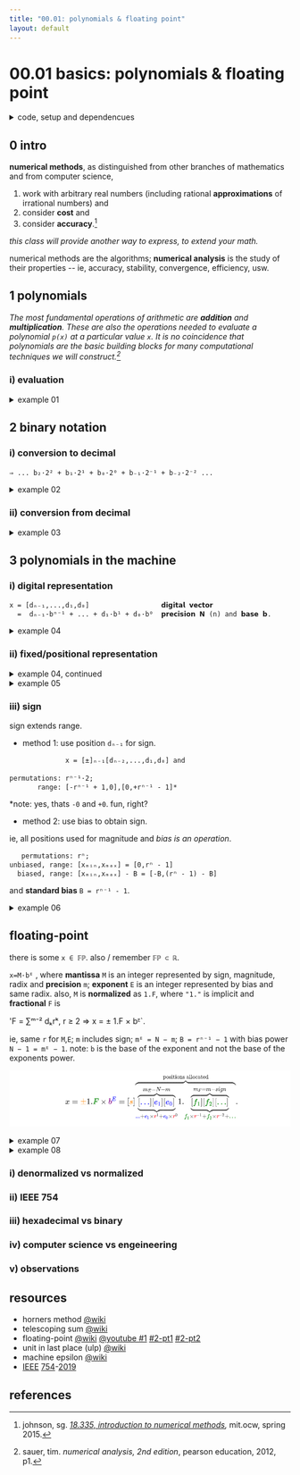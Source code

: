 ```yaml
---
title: "00.01: polynomials & floating point"
layout: default
---
```


# 00.01 basics: polynomials & floating point

<details>

<summary>code, setup and dependencues</summary>

```python
if True: # settings for the people
  import matplotlib.pyplot as plt
  import numpy as np
```

```python
def img_fps():
  es = [-2,-1,0,1,2]
  ms = np.arange(1,2,0.125) # implicit 1 + 3 position binary fractional
  zeros = np.zeros_like(ms)

  # plot
  plt.close("all")
  plt.figure(figsize=(20,2))

  plt.plot([0,8],[0,0],color="0.5")
  for e in es:
    xs = ms*pow(2,e)  # + mantissa x base^e
    plt.scatter(xs,zeros,marker="|",s=500)
    s_e = "$2^{" + f"{e}" + "}$"
    plt.text(xs.min(),.015,s_e,size="xx-large")

  plt.axis("off")
  plt.show()
```

</details>

## 0 intro

<b>numerical methods</b>, as distinguished from other branches of mathematics and from computer science,

1. work with arbitrary real numbers (including rational <b>approximations</b> of irrational numbers) and
2. consider <b>cost</b> and
3. consider <b>accuracy</b>.[^1]

<i>this class will provide another way to express, to extend your math.</i>

numerical methods are the algorithms; <b>numerical analysis</b> is the study of their properties -- ie, accuracy, stability, convergence, efficiency, usw.

## 1 polynomials

<i>The most fundamental operations of arithmetic are <b>addition</b> and <b>multiplication</b>. These are also the operations needed to evaluate a polynomial `p(x)` at a particular value `x`. It is no coincidence that polynomials are the basic building blocks for many computational techniques we will construct.[^2]</i>

### i) evaluation

<details><summary>example 01</summary><br/>

consider: `p(x) = a₄x⁴ + a₃x³ + a₂x² + a₁x + a₀`

with computational considerations:

1. <b>approximate</b> `p(x)` at `x` while
2. minimizing <b>operations</b> and
3. maximizing <b>accuracy</b>.

wrt operations,

- method 1, step individually:
  - `p(x) = a₄·x·x·x·x + a₃·x·x·x + a₂·x·x + a₁·x + a₀ ↦ 14` operations.

- method 2, cache and reuse:
  - `x₂ = x·x, x₃ = x₂·x, x₄ = x₃·x ↦ 3` operations;
  - `p₄ = a₄·x₄, p₃ = a₃·x₃, p₂ = a₂·x₂, p₁ = a₁·x₁ ↦ 4` operations;
  - `p(x) = p₄ + p₃ + p₂ + p₁ + a₀ ↦ 4` operations `↦ 11` operations total.

- method 3, nested multiplication ([horners method](https://en.wikipedia.org/wiki/Horner%27s_method)):
  - `p(x) = (((a₄·x + a₃)·x + a₂)·x + a₁)·x + a₀ ↦ 8` operations.

</details>

## 2 binary notation

### i) conversion to decimal

`⇒ ... b₂·2² + b₁·2¹ + b₀·2⁰ + b₋₁·2⁻¹ + b₋₂·2⁻² ...`

<details><summary>example 02</summary><br/>

evaluate `111.11₂`.

```
   integer: 1·2² + 1·2¹ + 1·2⁰ = 4 + 2 + 1 = 7₁₀.
fractional: 1·2⁻¹ + 1·2⁻² = ½ + ¼ = (¾)₁₀.

    111.11₂ ⇒ 7₁₀ + (¾)₁₀ = 7.75₁₀.
```

</details>

### ii) conversion from decimal

<details><summary>example 03</summary><br/>

evaluate `111.25₁₀`.

```
   integer:  111·½ = 55 R 1
              55·½ = 27 R 1
              27·½ = 13 R 1
              13·½ =  6 R 1
               6·½ =  3 R 0
               3·½ =  1 R 1
               1·½ =  1 R 1
             111₁₀ ⇒ 1101111₂, remainders in reverse order.

fractional: 0.25·2 = 0.50 + 0
            0.50·2 = 0.00 + 1
            0.25₁₀ ⇒ 0.01₂,    integers in order from left to right.

          111.25₁₀ ⇒ 1101111₂ + 0.01₂ = 1101111.01₂.
```

</details>

## 3 polynomials in the machine

### i) digital representation

```
x = [dₙ₋₁,...,d₁,d₀]                  𝗱𝗶𝗴𝗶𝘁𝗮𝗹 𝘃𝗲𝗰𝘁𝗼𝗿
  =  dₙ₋₁·bⁿ⁻¹ + ... + d₁·b¹ + d₀·b⁰  𝗽𝗿𝗲𝗰𝗶𝘀𝗶𝗼𝗻 𝗡 (n) and 𝗯𝗮𝘀𝗲 𝗯.
```

<details><summary>example 04</summary><br/>

- base 10: `500₁₀ = [5,0,0]; [5] = 5₁₀`.
- base 02: `[1,0,1] = 101₂ = 1·2² + 0·2¹ + 1·2⁰ = 4 + 0 + 1 = 5₁₀`.

</details>

### ii) fixed/positional representation

<details><summary>example 04, continued</summary><br/>

- base 02: `101`<mark>`₂`</mark>` = 1·`<mark>`2`</mark>`² + 0·`<mark>`2`</mark>`¹ + 1·`<mark>`2`</mark>`⁰`

where RHS is <b>fixed representation</b> and LH subscript is the base or <b>radix</b> `r`.

additionally, precision `N ≥ 1`, `r ≥ 2` such that

`x = ∑ⁿ dₖrᵏ has rⁿ 𝗽𝗲𝗿𝗺𝘂𝘁𝗮𝘁𝗶𝗼𝗻𝘀`

and can also be written as

`rⁿ = (r-1)·`<mark>`(rⁿ⁻¹)`</mark>` + (rⁿ⁻¹) = [r-1]ₙ₋₁·`<mark>`[r]ₙ₋₂ ... [r]₁[r]₀`</mark>` + [r]₋₁[r]₋₂ ... [r]ₙ₋₂[r]ₙ₋₁`

where subscripts denote position wrt exponent.

</details>

<details><summary>example 05</summary><br/>

describe set where `N=3`, `r=2`.

```
permutations: rⁿ = 2³ = 8
                 = (r-1)·r₁·r₀ + r₋₁·r₋₂ = (2-1)·2·2 + 2·2 = 4 + 4 = 8 ✓

                 = {000,001,010,011,100,101,110,111};

   magnitude: ∑ⁿ⁻¹ dₖrᵏ ≤ ∑ⁿ⁻¹ (r-1)rᵏ = rⁿ - 1 ⇒ range* [0,rⁿ - 1] = [0,7]₁₀.
```

*note: "range of magnitude" of `x` is also "range" of `x` bc representation of this `x` does not allow for sign.

</details>

### iii) sign

sign extends range.

- method 1: use position `dₙ₋₁` for sign.

```
              x = [±]ₙ₋₁[dₙ₋₂,...,d₁,d₀] and

permutations: rⁿ⁻¹·2;
       range: [-rⁿ⁻¹ + 1,0],[0,+rⁿ⁻¹ - 1]*
```

*note: yes, thats `-0` and `+0`. fun, right?

- method 2: use bias to obtain sign.

ie, all positions used for magnitude and <i>bias is an operation</i>.

```
   permutations: rⁿ;
unbiased, range: [xₘᵢₙ,xₘₐₓ] = [0,rⁿ - 1]
  biased, range: [xₘᵢₙ,xₘₐₓ] - B = [-B,(rⁿ - 1) - B]
```

and <b>standard bias</b> `B = rⁿ⁻¹ - 1`.

<details><summary>example 06</summary><br/>

example 06 extends example 05 wrt standard bias.

```
       B = rⁿ⁻¹ - 1 = (2)⁽³⁻¹⁾ - 1 = 4 - 1 = 3 and
range: [000,111]₂ ↦ [0,7]₁₀ − B = [−3,+4]₁₀.
```

</details>

## floating-point

there is some `x ∈ 𝔽ℙ`. also / remember `𝔽ℙ ⊂ ℝ`.

`x=M·bᴱ` , where <b>mantissa</b> `M` is an integer represented by sign, magnitude, radix and <b>precision</b> `m`; <b>exponent</b> `E` is an integer represented by bias and same radix. also, `M` is <b>normalized</b> as `1.F`, where `"1."` is implicit and <b>fractional</b> `F` is

'F = ∑ᵐ⁻² dₖrᵏ, r ≥ 2 ⇒ x = ± 1.F × bᴱ`.

ie, same `r` for `M`,`E`; `m` includes sign; `mᴱ = N − m`; `B = rⁿ⁻¹ − 1` with bias power `N − 1 = mᴱ − 1`. note: `b` is the base of the exponent and not the base of the exponents power.

![x=±1.F×bᴱ](_img/0001_401.png)

<details><summary>example 07</summary><br/>

![example 07](_img/0001_x07.png)
![example 07, answer](_img/0001_x07a.png)

</details>

<details><summary>example 08</summary><br/>

![example 08](_img/0001_x08.png)
![example 08, answer](_img/0001_x08a.png)

</details>

### i) denormalized vs normalized

### ii) IEEE 754

### iii) hexadecimal vs binary

### iv) computer science vs engeineering

### v) observations

## resources

- horners method [@wiki](https://en.wikipedia.org/wiki/Horner%27s_method)
- telescoping sum [@wiki](https://en.wikipedia.org/wiki/Telescoping_series)
- floating-point [@wiki](https://en.wikipedia.org/wiki/Floating-point_arithmetic) [@youtube #1](https://www.youtube.com/watch?v=dQhj5RGtag0) [#2-pt1](https://www.youtube.com/watch?v=gc1Nl3mmCuY) [#2-pt2](https://www.youtube.com/watch?v=b2FgF2sUoS8)
- unit in last place (ulp) [@wiki](https://en.wikipedia.org/wiki/Unit_in_the_last_place)
- machine epsilon [@wiki](https://en.wikipedia.org/wiki/Machine_epsilon)
- [IEEE](https://www.ieee.org/) [754](https://en.wikipedia.org/wiki/IEEE_754)-[2019](https://standards.ieee.org/ieee/754/6210/)

## references

[^1]: johnson, sg. <i>[18.335, introduction to numerical methods](https://ocw.mit.edu/courses/18-335j-introduction-to-numerical-methods-spring-2019/),</i> mit.ocw, spring 2015.
[^2]: sauer, tim. <i>numerical analysis, 2nd edition</i>, pearson education, 2012, p1.
[^3]: martinez, vincent. <i>math 685</i>, hunter, spring 2023.
[^4]: <i>ibid</i>.
[^5]: nerdfirst. <i>[denormal numbers](https://www.youtube.com/watch?v=b2FgF2sUoS8)</i>, [0612 tv](https://www.youtube.com/@NERDfirst), 2020.
